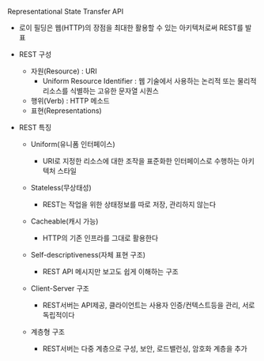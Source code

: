 Representational State Transfer API 
- 로이 필딩은 웹(HTTP)의 장점을 최대한 활용할 수 있는 아키텍처로써 REST를 발표

- REST 구성
    - 자원(Resource) : URI
        - Uniform Resource Identifier : 웹 기술에서 사용하는 논리적 또는 물리적 리소스를 식별하는 고유한 문자열 시퀀스
    - 행위(Verb) : HTTP 메소드
    - 표현(Representations)

- REST 특징
    - Uniform(유니폼 인터페이스)
        - URI로 지정한 리소스에 대한 조작을 표준화한 인터페이스로 수행하는 아키텍처 스타일
    
    - Stateless(무상태성)
        - REST는 작업을 위한 상태정보를 따로 저장, 관리하지 않는다
    
    - Cacheable(캐시 가능)
        - HTTP의 기존 인프라를 그대로 활용한다
    
    - Self-descriptiveness(자체 표현 구조)
        - REST API 메시지만 보고도 쉽게 이해하는 구조
    
    - Client-Server 구조
        - REST서버는 API제공, 클라이언트는 사용자 인증/컨텍스트등을 관리, 서로 독립적이다
    
    - 계층형 구조
        - REST서버는 다중 계층으로 구성, 보안, 로드밸런싱, 암호화 계층을 추가
